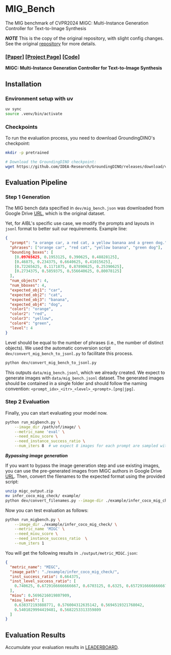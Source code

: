 # MIG_Bench

The MIG benchmark of CVPR2024 MIGC: Multi-Instance Generation Controller for Text-to-Image Synthesis

**_NOTE_** This is the copy of the original repository, with slight config changes. See the original [repository](https://github.com/LeyRio/MIG_Bench) for more details.

### [[Paper]](https://arxiv.org/pdf/2402.05408.pdf) [[Project Page]](https://migcproject.github.io/) [[Code]](https://github.com/limuloo/MIGC)

**MIGC: Multi-Instance Generation Controller for Text-to-Image Synthesis**

## Installation

### Environment setup with uv

```bash
uv sync
source .venv/bin/activate
```

### Checkpoints

To run the evaluation process, you need to download GroundingDINO's checkpoint:

```bash
mkdir -p pretrained

# Download the GroundingDINO checkpoint:
wget https://github.com/IDEA-Research/GroundingDINO/releases/download/v0.1.0-alpha/groundingdino_swint_ogc.pth -O pretrained/groundingdino_swint_ogc.pth
```

## Evaluation Pipeline

### Step 1 Generation

The MIG bench data specified in `dev/mig_bench.json` was downloaded from Google Drive [URL](https://drive.google.com/drive/folders/1mXxO7miVqgTq3N6q2QS7gFp_ML-qpsw2?usp=sharing), which is the original dataset.

Yet, for AIBL's specific use case, we modify the prompts and layouts in `jsonl` format to better suit our requirements. Example line:

```json
{
  "prompt": "a orange car, a red cat, a yellow banana and a green dog.",
  "phrases": ["orange car", "red cat", "yellow banana", "green dog"],
  "bounding_boxes": [
    [0.09765625, 0.1953125, 0.390625, 0.48828125],
    [0.46875, 0.234375, 0.6640625, 0.41015625],
    [0.72265625, 0.1171875, 0.87890625, 0.25390625],
    [0.2734375, 0.5859375, 0.556640625, 0.80078125]
  ],
  "num_objects": 4,
  "num_bboxes": 4,
  "expected_obj1": "car",
  "expected_obj2": "cat",
  "expected_obj3": "banana",
  "expected_obj4": "dog",
  "color1": "orange",
  "color2": "red",
  "color3": "yellow",
  "color4": "green",
  "level": 4
}
```

Level should be equal to the number of phrases (i.e., the number of distinct objects). We used the automatic conversion script `dev/convert_mig_bench_to_jsonl.py` to facilitate this process.

```bash
python dev/convert_mig_bench_to_jsonl.py
```

This outputs `data/mig_bench.jsonl`, which we already created.
We expect to generate images with `data/mig_bench.jsonl` dataset. The generated images should be contained in a single folder and should follow the naming convention: `<prompt_idx>_<itr>_<level>_<prompt>.[png|jpg]`.

### Step 2 Evaluation

Finally, you can start evaluating your model now.

```bash
python run_migbench.py \
    --image_dir /path/of/image/ \
    --metric_name 'eval' \
    --need_miou_score \
    --need_instance_success_ratio \
    --num_iters 8  # we expect 8 images for each prompt are sampled with different initial seeds
```

**_Bypassing image generation_**

If you want to bypass the image generation step and use existing images, you can use the pre-generated images from MIGC authors in Google Drive [URL](https://drive.google.com/drive/folders/1UyhNpZ099OTPy5ILho2cmWkiOH2j-FrB). Then, convert the filenames to the expected format using the provided script:

```bash
unzip migc_output.zip
mv infer_coco_mig_check/ example/
python dev/convert_filenames.py --image-dir ./example/infer_coco_mig_check --dataset ./data/mig_bench.jsonl
```

Now you can test evaluation as follows:

```bash
python run_migbench.py \
    --image_dir ./example/infer_coco_mig_check/ \
    --metric_name 'MIGC' \
    --need_miou_score \
    --need_instance_success_ratio  \
    --num_iters 1
```

You will get the following results in `./output/metric_MIGC.json`:

```json
{
  "metric_name": "MIGC",
  "image_path": "./example/infer_coco_mig_check/",
  "inst_success_ratio": 0.664375,
  "inst_level_success_ratio": [
    0.740625, 0.6729166666666667, 0.6703125, 0.6325, 0.6572916666666667
  ],
  "miou": 0.5696216019807909,
  "miou_level": [
    0.638372193888771, 0.576004312635142, 0.5694519321768042,
    0.5401029994419481, 0.5682253313359809
  ]
}
```

## Evaluation Results

Accumulate your evaluation results in [LEADERBOARD](LEADERBOARD.md).

